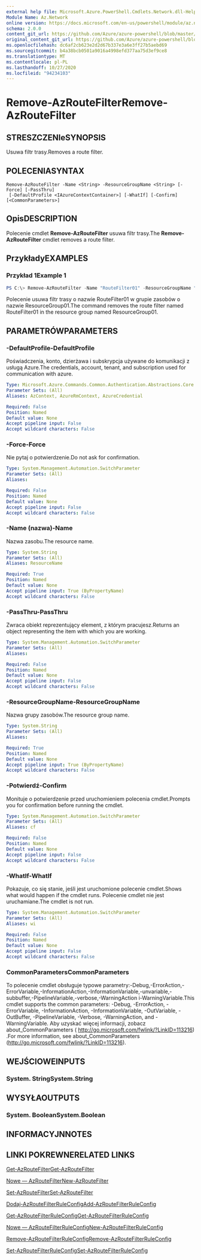 ```yaml
---
external help file: Microsoft.Azure.PowerShell.Cmdlets.Network.dll-Help.xml
Module Name: Az.Network
online version: https://docs.microsoft.com/en-us/powershell/module/az.network/remove-azroutefilter
schema: 2.0.0
content_git_url: https://github.com/Azure/azure-powershell/blob/master/src/Network/Network/help/Remove-AzRouteFilter.md
original_content_git_url: https://github.com/Azure/azure-powershell/blob/master/src/Network/Network/help/Remove-AzRouteFilter.md
ms.openlocfilehash: dc6af2cb623e2d2d67b337e3a6e3ff27b5aebd69
ms.sourcegitcommit: b4a38bcb0501a9016a4998efd377aa75d3ef9ce8
ms.translationtype: MT
ms.contentlocale: pl-PL
ms.lasthandoff: 10/27/2020
ms.locfileid: "94234103"
---
```

# <span data-ttu-id="10cae-101">Remove-AzRouteFilter</span><span class="sxs-lookup"><span data-stu-id="10cae-101">Remove-AzRouteFilter</span></span>

## <span data-ttu-id="10cae-102">STRESZCZENIe</span><span class="sxs-lookup"><span data-stu-id="10cae-102">SYNOPSIS</span></span>
<span data-ttu-id="10cae-103">Usuwa filtr trasy.</span><span class="sxs-lookup"><span data-stu-id="10cae-103">Removes a route filter.</span></span>

## <span data-ttu-id="10cae-104">POLECENIA</span><span class="sxs-lookup"><span data-stu-id="10cae-104">SYNTAX</span></span>

```
Remove-AzRouteFilter -Name <String> -ResourceGroupName <String> [-Force] [-PassThru]
 [-DefaultProfile <IAzureContextContainer>] [-WhatIf] [-Confirm] [<CommonParameters>]
```

## <span data-ttu-id="10cae-105">Opis</span><span class="sxs-lookup"><span data-stu-id="10cae-105">DESCRIPTION</span></span>
<span data-ttu-id="10cae-106">Polecenie cmdlet **Remove-AzRouteFilter** usuwa filtr trasy.</span><span class="sxs-lookup"><span data-stu-id="10cae-106">The **Remove-AzRouteFilter** cmdlet removes a route filter.</span></span>

## <span data-ttu-id="10cae-107">Przykłady</span><span class="sxs-lookup"><span data-stu-id="10cae-107">EXAMPLES</span></span>

### <span data-ttu-id="10cae-108">Przykład 1</span><span class="sxs-lookup"><span data-stu-id="10cae-108">Example 1</span></span>
```powershell
PS C:\> Remove-AzRouteFilter -Name "RouteFilter01" -ResourceGroupName "ResourceGroup01"
```

<span data-ttu-id="10cae-109">Polecenie usuwa filtr trasy o nazwie RouteFilter01 w grupie zasobów o nazwie ResourceGroup01.</span><span class="sxs-lookup"><span data-stu-id="10cae-109">The command removes the route filter named RouteFilter01 in the resource group named ResourceGroup01.</span></span>

## <span data-ttu-id="10cae-110">PARAMETRÓW</span><span class="sxs-lookup"><span data-stu-id="10cae-110">PARAMETERS</span></span>

### <span data-ttu-id="10cae-111">-DefaultProfile</span><span class="sxs-lookup"><span data-stu-id="10cae-111">-DefaultProfile</span></span>
<span data-ttu-id="10cae-112">Poświadczenia, konto, dzierżawa i subskrypcja używane do komunikacji z usługą Azure.</span><span class="sxs-lookup"><span data-stu-id="10cae-112">The credentials, account, tenant, and subscription used for communication with azure.</span></span>

```yaml
Type: Microsoft.Azure.Commands.Common.Authentication.Abstractions.Core.IAzureContextContainer
Parameter Sets: (All)
Aliases: AzContext, AzureRmContext, AzureCredential

Required: False
Position: Named
Default value: None
Accept pipeline input: False
Accept wildcard characters: False
```

### <span data-ttu-id="10cae-113">-Force</span><span class="sxs-lookup"><span data-stu-id="10cae-113">-Force</span></span>
<span data-ttu-id="10cae-114">Nie pytaj o potwierdzenie.</span><span class="sxs-lookup"><span data-stu-id="10cae-114">Do not ask for confirmation.</span></span>

```yaml
Type: System.Management.Automation.SwitchParameter
Parameter Sets: (All)
Aliases:

Required: False
Position: Named
Default value: None
Accept pipeline input: False
Accept wildcard characters: False
```

### <span data-ttu-id="10cae-115">-Name (nazwa)</span><span class="sxs-lookup"><span data-stu-id="10cae-115">-Name</span></span>
<span data-ttu-id="10cae-116">Nazwa zasobu.</span><span class="sxs-lookup"><span data-stu-id="10cae-116">The resource name.</span></span>

```yaml
Type: System.String
Parameter Sets: (All)
Aliases: ResourceName

Required: True
Position: Named
Default value: None
Accept pipeline input: True (ByPropertyName)
Accept wildcard characters: False
```

### <span data-ttu-id="10cae-117">-PassThru</span><span class="sxs-lookup"><span data-stu-id="10cae-117">-PassThru</span></span>
<span data-ttu-id="10cae-118">Zwraca obiekt reprezentujący element, z którym pracujesz.</span><span class="sxs-lookup"><span data-stu-id="10cae-118">Returns an object representing the item with which you are working.</span></span>

```yaml
Type: System.Management.Automation.SwitchParameter
Parameter Sets: (All)
Aliases:

Required: False
Position: Named
Default value: None
Accept pipeline input: False
Accept wildcard characters: False
```

### <span data-ttu-id="10cae-119">-ResourceGroupName</span><span class="sxs-lookup"><span data-stu-id="10cae-119">-ResourceGroupName</span></span>
<span data-ttu-id="10cae-120">Nazwa grupy zasobów.</span><span class="sxs-lookup"><span data-stu-id="10cae-120">The resource group name.</span></span>

```yaml
Type: System.String
Parameter Sets: (All)
Aliases:

Required: True
Position: Named
Default value: None
Accept pipeline input: True (ByPropertyName)
Accept wildcard characters: False
```

### <span data-ttu-id="10cae-121">-Potwierdź</span><span class="sxs-lookup"><span data-stu-id="10cae-121">-Confirm</span></span>
<span data-ttu-id="10cae-122">Monituje o potwierdzenie przed uruchomieniem polecenia cmdlet.</span><span class="sxs-lookup"><span data-stu-id="10cae-122">Prompts you for confirmation before running the cmdlet.</span></span>

```yaml
Type: System.Management.Automation.SwitchParameter
Parameter Sets: (All)
Aliases: cf

Required: False
Position: Named
Default value: None
Accept pipeline input: False
Accept wildcard characters: False
```

### <span data-ttu-id="10cae-123">-WhatIf</span><span class="sxs-lookup"><span data-stu-id="10cae-123">-WhatIf</span></span>
<span data-ttu-id="10cae-124">Pokazuje, co się stanie, jeśli jest uruchomione polecenie cmdlet.</span><span class="sxs-lookup"><span data-stu-id="10cae-124">Shows what would happen if the cmdlet runs.</span></span>
<span data-ttu-id="10cae-125">Polecenie cmdlet nie jest uruchamiane.</span><span class="sxs-lookup"><span data-stu-id="10cae-125">The cmdlet is not run.</span></span>

```yaml
Type: System.Management.Automation.SwitchParameter
Parameter Sets: (All)
Aliases: wi

Required: False
Position: Named
Default value: None
Accept pipeline input: False
Accept wildcard characters: False
```

### <span data-ttu-id="10cae-126">CommonParameters</span><span class="sxs-lookup"><span data-stu-id="10cae-126">CommonParameters</span></span>
<span data-ttu-id="10cae-127">To polecenie cmdlet obsługuje typowe parametry:-Debug,-ErrorAction,-ErrorVariable,-InformationAction,-InformationVariable,-unvariable,-subbuffer,-PipelineVariable,-verbose,-WarningAction i-WarningVariable.</span><span class="sxs-lookup"><span data-stu-id="10cae-127">This cmdlet supports the common parameters: -Debug, -ErrorAction, -ErrorVariable, -InformationAction, -InformationVariable, -OutVariable, -OutBuffer, -PipelineVariable, -Verbose, -WarningAction, and -WarningVariable.</span></span> <span data-ttu-id="10cae-128">Aby uzyskać więcej informacji, zobacz about_CommonParameters ( http://go.microsoft.com/fwlink/?LinkID=113216) .</span><span class="sxs-lookup"><span data-stu-id="10cae-128">For more information, see about_CommonParameters (http://go.microsoft.com/fwlink/?LinkID=113216).</span></span>

## <span data-ttu-id="10cae-129">WEJŚCIOWE</span><span class="sxs-lookup"><span data-stu-id="10cae-129">INPUTS</span></span>

### <span data-ttu-id="10cae-130">System. String</span><span class="sxs-lookup"><span data-stu-id="10cae-130">System.String</span></span>

## <span data-ttu-id="10cae-131">WYSYŁA</span><span class="sxs-lookup"><span data-stu-id="10cae-131">OUTPUTS</span></span>

### <span data-ttu-id="10cae-132">System. Boolean</span><span class="sxs-lookup"><span data-stu-id="10cae-132">System.Boolean</span></span>

## <span data-ttu-id="10cae-133">INFORMACYJN</span><span class="sxs-lookup"><span data-stu-id="10cae-133">NOTES</span></span>

## <span data-ttu-id="10cae-134">LINKI POKREWNE</span><span class="sxs-lookup"><span data-stu-id="10cae-134">RELATED LINKS</span></span>

[<span data-ttu-id="10cae-135">Get-AzRouteFilter</span><span class="sxs-lookup"><span data-stu-id="10cae-135">Get-AzRouteFilter</span></span>](./Get-AzRouteFilter.md)

[<span data-ttu-id="10cae-136">Nowe — AzRouteFilter</span><span class="sxs-lookup"><span data-stu-id="10cae-136">New-AzRouteFilter</span></span>](./New-AzRouteFilter.md)

[<span data-ttu-id="10cae-137">Set-AzRouteFilter</span><span class="sxs-lookup"><span data-stu-id="10cae-137">Set-AzRouteFilter</span></span>](./Set-AzRouteFilter.md)

[<span data-ttu-id="10cae-138">Dodaj-AzRouteFilterRuleConfig</span><span class="sxs-lookup"><span data-stu-id="10cae-138">Add-AzRouteFilterRuleConfig</span></span>](./Add-AzRouteFilterRuleConfig.md)

[<span data-ttu-id="10cae-139">Get-AzRouteFilterRuleConfig</span><span class="sxs-lookup"><span data-stu-id="10cae-139">Get-AzRouteFilterRuleConfig</span></span>](./Get-AzRouteFilterRuleConfig.md)

[<span data-ttu-id="10cae-140">Nowe — AzRouteFilterRuleConfig</span><span class="sxs-lookup"><span data-stu-id="10cae-140">New-AzRouteFilterRuleConfig</span></span>](./New-AzRouteFilterRuleConfig.md)

[<span data-ttu-id="10cae-141">Remove-AzRouteFilterRuleConfig</span><span class="sxs-lookup"><span data-stu-id="10cae-141">Remove-AzRouteFilterRuleConfig</span></span>](./Remove-AzRouteFilterRuleConfig.md)

[<span data-ttu-id="10cae-142">Set-AzRouteFilterRuleConfig</span><span class="sxs-lookup"><span data-stu-id="10cae-142">Set-AzRouteFilterRuleConfig</span></span>](./Set-AzRouteFilterRuleConfig.md)
